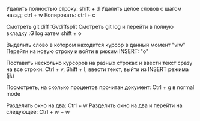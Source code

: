 Удалить полностью строку: shift + d
Удалить целое словов с шагом назад: ctrl + w
Копировать: ctrl + c

Смотреть git diff :Gvdiffsplit
Смотреть git log и перейти в полную вкладку :G log затем shift + o

Выделить слово в котором находится курсор в данный момент "viw"
Перейти на новую строку и войти в режим INSERT: "o"

Поставить несколько курсоров на разных строках и ввести текст сразу на все строки: Ctrl + v, Shift + I, ввести текст, выйти из INSERT режима (jk)

Посмотреть, на сколько процентов прочитан документ: Ctrl + g в normal mode

Разделить окно на два: Ctrl + w
Разделить окно на два и перейти на следующее: Ctrl + w + w
